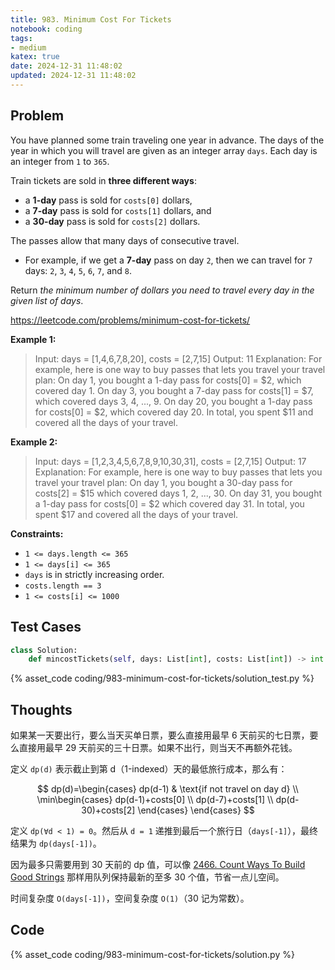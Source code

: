 ```yaml
---
title: 983. Minimum Cost For Tickets
notebook: coding
tags:
- medium
katex: true
date: 2024-12-31 11:48:02
updated: 2024-12-31 11:48:02
---
```

## Problem

You have planned some train traveling one year in advance. The days of the year in which you will travel are given as an integer array `days`. Each day is an integer from `1` to `365`.

Train tickets are sold in **three different ways**:

- a **1-day** pass is sold for `costs[0]` dollars,
- a **7-day** pass is sold for `costs[1]` dollars, and
- a **30-day** pass is sold for `costs[2]` dollars.

The passes allow that many days of consecutive travel.

- For example, if we get a **7-day** pass on day `2`, then we can travel for `7` days: `2`, `3`, `4`, `5`, `6`, `7`, and `8`.

Return _the minimum number of dollars you need to travel every day in the given list of days_.

<https://leetcode.com/problems/minimum-cost-for-tickets/>

**Example 1:**

> Input: days = [1,4,6,7,8,20], costs = [2,7,15]
> Output: 11
> Explanation: For example, here is one way to buy passes that lets you travel your travel plan:
> On day 1, you bought a 1-day pass for costs[0] = $2, which covered day 1.
> On day 3, you bought a 7-day pass for costs[1] = $7, which covered days 3, 4, ..., 9.
> On day 20, you bought a 1-day pass for costs[0] = $2, which covered day 20.
> In total, you spent $11 and covered all the days of your travel.

**Example 2:**

> Input: days = [1,2,3,4,5,6,7,8,9,10,30,31], costs = [2,7,15]
> Output: 17
> Explanation: For example, here is one way to buy passes that lets you travel your travel plan:
> On day 1, you bought a 30-day pass for costs[2] = $15 which covered days 1, 2, ..., 30.
> On day 31, you bought a 1-day pass for costs[0] = $2 which covered day 31.
> In total, you spent $17 and covered all the days of your travel.

**Constraints:**

- `1 <= days.length <= 365`
- `1 <= days[i] <= 365`
- `days` is in strictly increasing order.
- `costs.length == 3`
- `1 <= costs[i] <= 1000`

## Test Cases

``` python
class Solution:
    def mincostTickets(self, days: List[int], costs: List[int]) -> int:
```

{% asset_code coding/983-minimum-cost-for-tickets/solution_test.py %}

## Thoughts

如果某一天要出行，要么当天买单日票，要么直接用最早 6 天前买的七日票，要么直接用最早 29 天前买的三十日票。如果不出行，则当天不再额外花钱。

定义 `dp(d)` 表示截止到第 d（1-indexed）天的最低旅行成本，那么有：

$$
dp(d)=\begin{cases}
  dp(d-1) & \text{if not travel on day d} \\
  \min\begin{cases}
    dp(d-1)+costs[0] \\
    dp(d-7)+costs[1] \\
    dp(d-30)+costs[2]
  \end{cases}
\end{cases}
$$

定义 `dp(∀d < 1) = 0`。然后从 `d = 1` 递推到最后一个旅行日（`days[-1]`），最终结果为 `dp(days[-1])`。

因为最多只需要用到 30 天前的 dp 值，可以像 [2466. Count Ways To Build Good Strings](2466-count-ways-to-build-good-strings) 那样用队列保持最新的至多 30 个值，节省一点儿空间。

时间复杂度 `O(days[-1])`，空间复杂度 `O(1)`（30 记为常数）。

## Code

{% asset_code coding/983-minimum-cost-for-tickets/solution.py %}
